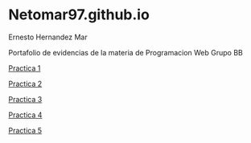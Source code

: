 # Netomar97.github.io
 Ernesto Hernandez Mar

Portafolio de evidencias de la materia de Programacion Web Grupo BB

<a href="Practica_1.html" >Practica 1</a>

 <a href="https://www.dropbox.com/s/nrg7511du556n3m/Curriculum.pdf?dl=0"> Practica 2 </a>

<a href="Prac3.html" >Practica 3</a>

 <a href="https://www.dropbox.com/s/ieq7t2hbb5yn0qn/CurriculumCss.pdf?dl=0"> Practica 4 </a>
 
 <a href="P4.html"> Practica 5 </a>
